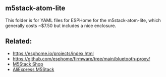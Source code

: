 
## m5stack-atom-lite

This folder is for YAML files for ESPHome for the m5stack-atom-lite, which generally costs ~$7.50 but includes a nice enclosure.

## Related:

- https://esphome.io/projects/index.html
- https://github.com/esphome/firmware/tree/main/bluetooth-proxy/
- [M5Stack Shop](https://shop.m5stack.com/products/atom-lite-esp32-development-kit?ref=NabuCasa)
- [AliExpress M5Stack](https://www.aliexpress.com/item/1005003299215808.html?aff_platform=portals-tool&sk=_A8G2YF&aff_trace_key=90326d2a90444b4887632f62dd533ce4-1654058373639-07963-_A8G2YF&terminal_id=c5517a8c9bb44b4fb32147398fbc2576&aff_fcid=90326d2a90444b4887632f62dd533ce4-1654058373639-07963-_A8G2YF&tt=CPS_NORMAL&aff_fsk=_A8G2YF)
